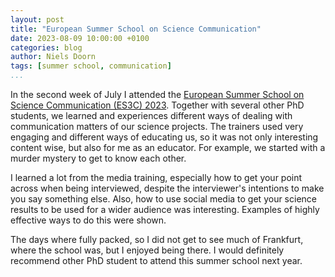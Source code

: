 ```yaml
---
layout: post
title: "European Summer School on Science Communication"
date: 2023-08-09 10:00:00 +0100
categories: blog
author: Niels Doorn
tags: [summer school, communication]
...
```


In the second week of July I attended the [European Summer School on Science Communication (ES3C) 2023](https://sci-com.org/). Together with several other PhD students, we learned and experiences different ways of dealing with communication matters of our science projects. The trainers used very engaging and different ways of educating us, so it was not only interesting content wise, but also for me as an educator. For example, we started with a murder mystery to get to know each other. 

I learned a lot from the media training, especially how to get your point across when being interviewed, despite the interviewer's intentions to make you say something else. Also, how to use social media to get your science results to be used for a wider audience was interesting. Examples of highly effective ways to do this were shown.

The days where fully packed, so I did not get to see much of Frankfurt, where the school was, but I enjoyed being there. I would definitely recommend other PhD student to attend this summer school next year.
